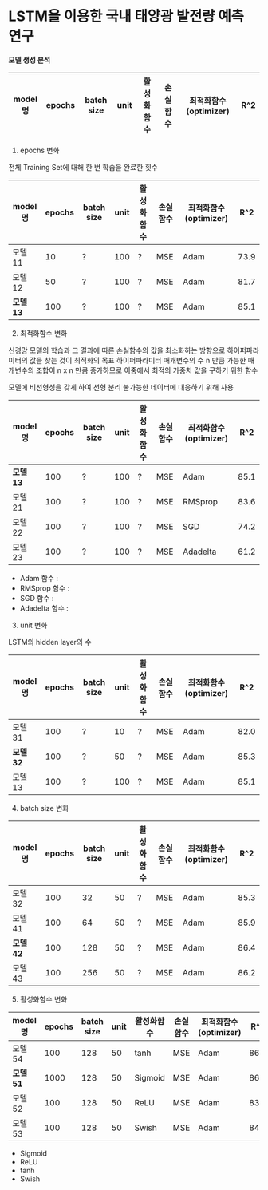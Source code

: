 # LSTM을 이용한 국내 태양광 발전량 예측 연구

**모델 생성 분석**

| model명 | epochs | batch size | unit | 활성화함수 | 손실함수 | 최적화함수(optimizer) | R^2 |
| ------- | ------ | ---------- | ---- | ---------- | -------- | --------------------- | --- |

1. epochs 변화

전체 Training Set에 대해 한 번 학습을 완료한 횟수

| model명    | epochs | batch size | unit | 활성화함수 | 손실함수 | 최적화함수(optimizer) | R^2  |
| ---------- | ------ | ---------- | ---- | ---------- | -------- | --------------------- | ---- |
| 모델11     | 10     | ?          | 100  | ?          | MSE      | Adam                  | 73.9 |
| 모델12     | 50     | ?          | 100  | ?          | MSE      | Adam                  | 81.7 |
| **모델13** | 100    | ?          | 100  | ?          | MSE      | Adam                  | 85.1 |

2. 최적화함수 변화

신경망 모델의 학습과 그 결과에 따른 손실함수의 값을 최소화하는 방향으로 하이퍼파라미터의 값을 찾는 것이 최적화의 목표
하이퍼파라미터 매개변수의 수 n 만큼 가능한 매개변수의 조합이 n x n 만큼 증가하므로 이중에서 최적의 가중치 값을 구하기 위한 함수

모델에 비선형성을 갖게 하여 선형 분리 불가능한 데이터에 대응하기 위해 사용

| model명    | epochs | batch size | unit | 활성화함수 | 손실함수 | 최적화함수(optimizer) | R^2  |
| ---------- | ------ | ---------- | ---- | ---------- | -------- | --------------------- | ---- |
| **모델13** | 100    | ?          | 100  | ?          | MSE      | Adam                  | 85.1 |
| 모델21     | 100    | ?          | 100  | ?          | MSE      | RMSprop               | 83.6 |
| 모델22     | 100    | ?          | 100  | ?          | MSE      | SGD                   | 74.2 |
| 모델23     | 100    | ?          | 100  | ?          | MSE      | Adadelta              | 61.2 |

- Adam 함수 :
- RMSprop 함수 :
- SGD 함수 :
- Adadelta 함수 :

3. unit 변화

LSTM의 hidden layer의 수

| model명    | epochs | batch size | unit | 활성화함수 | 손실함수 | 최적화함수(optimizer) | R^2  |
| ---------- | ------ | ---------- | ---- | ---------- | -------- | --------------------- | ---- |
| 모델31     | 100    | ?          | 10   | ?          | MSE      | Adam                  | 82.0 |
| **모델32** | 100    | ?          | 50   | ?          | MSE      | Adam                  | 85.3 |
| 모델13     | 100    | ?          | 100  | ?          | MSE      | Adam                  | 85.1 |

4. batch size 변화

| model명    | epochs | batch size | unit | 활성화함수 | 손실함수 | 최적화함수(optimizer) | R^2  |
| ---------- | ------ | ---------- | ---- | ---------- | -------- | --------------------- | ---- |
| 모델32     | 100    | 32         | 50   | ?          | MSE      | Adam                  | 85.3 |
| 모델41     | 100    | 64         | 50   | ?          | MSE      | Adam                  | 85.9 |
| **모델42** | 100    | 128        | 50   | ?          | MSE      | Adam                  | 86.4 |
| 모델43     | 100    | 256        | 50   | ?          | MSE      | Adam                  | 86.2 |

5. 활성화함수 변화

| model명    | epochs | batch size | unit | 활성화함수 | 손실함수 | 최적화함수(optimizer) | R^2  |
| ---------- | ------ | ---------- | ---- | ---------- | -------- | --------------------- | ---- |
| 모델54     | 100    | 128        | 50   | tanh       | MSE      | Adam                  | 86.4 |
| **모델51** | 1000   | 128        | 50   | Sigmoid    | MSE      | Adam                  | 86.9 |
| 모델52     | 100    | 128        | 50   | ReLU       | MSE      | Adam                  | 83.6 |
| 모델53     | 100    | 128        | 50   | Swish      | MSE      | Adam                  | 84.8 |

- Sigmoid
- ReLU
- tanh
- Swish
